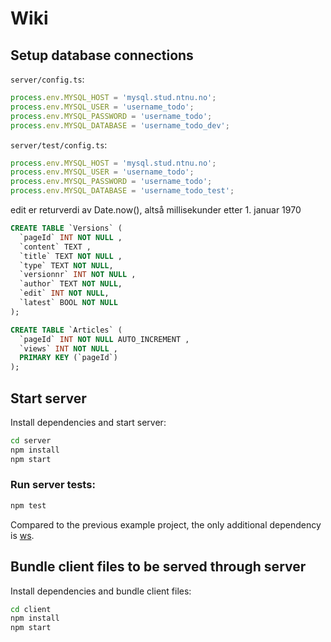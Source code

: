 # Wiki

## Setup database connections

`server/config.ts`:

```ts
process.env.MYSQL_HOST = 'mysql.stud.ntnu.no';
process.env.MYSQL_USER = 'username_todo';
process.env.MYSQL_PASSWORD = 'username_todo';
process.env.MYSQL_DATABASE = 'username_todo_dev';
```

`server/test/config.ts`:

```ts
process.env.MYSQL_HOST = 'mysql.stud.ntnu.no';
process.env.MYSQL_USER = 'username_todo';
process.env.MYSQL_PASSWORD = 'username_todo';
process.env.MYSQL_DATABASE = 'username_todo_test';
```

edit er returverdi av Date.now(), altså millisekunder etter 1. januar 1970

```sql
CREATE TABLE `Versions` (
  `pageId` INT NOT NULL ,
  `content` TEXT ,
  `title` TEXT NOT NULL ,
  `type` TEXT NOT NULL,
  `versionnr` INT NOT NULL ,
  `author` TEXT NOT NULL,
  `edit` INT NOT NULL,
  `latest` BOOL NOT NULL
);

CREATE TABLE `Articles` (
  `pageId` INT NOT NULL AUTO_INCREMENT ,
  `views` INT NOT NULL ,
  PRIMARY KEY (`pageId`)
);
```

## Start server

Install dependencies and start server:

```sh
cd server
npm install
npm start
```

### Run server tests:

```sh
npm test
```

Compared to the previous example project, the only additional dependency is
[ws](https://www.npmjs.com/package/ws).

## Bundle client files to be served through server

Install dependencies and bundle client files:

```sh
cd client
npm install
npm start
```
